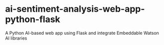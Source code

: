 # ai-sentiment-analysis-web-app-python-flask
A Python AI-based web app using Flask and integrate Embeddable Watson AI libraries 
